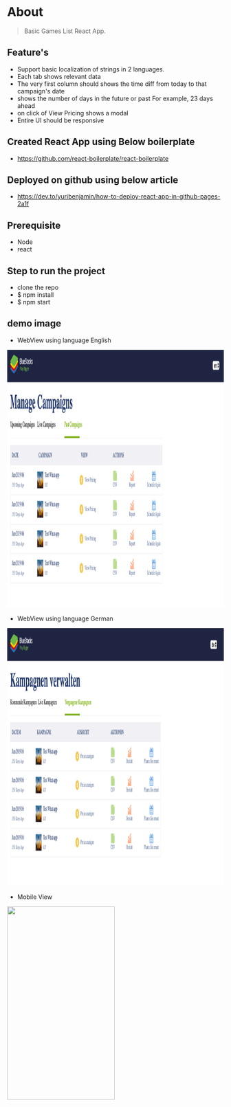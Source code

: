 # About
> Basic Games List React App.

## Feature's
- Support basic localization of strings in 2 languages.
- Each tab shows relevant data 
- The very first column should shows the time diff from today to that campaign's date
- shows the number of days in the future or past For example, 23 days ahead
- on click of View Pricing shows a modal
- Entire UI should be responsive

## Created React App using Below boilerplate 
- https://github.com/react-boilerplate/react-boilerplate

## Deployed on github using below article
- https://dev.to/yuribenjamin/how-to-deploy-react-app-in-github-pages-2a1f

## Prerequisite
- Node 
- react 

## Step to run the project
- clone the repo
- $ npm install
- $ npm start

## demo image
- WebView using language English
<img src="app/images/WebViewEng.png" alt="demo image" width="1000px" height="600px">

- WebView using language German
<img src="app/images/WebViewGer.png" alt="demo image" width="1000px" height="600px">

- Mobile View 
<img src="app/images/Mobileview.jpeg" width="250" height="450">